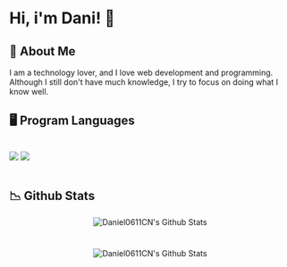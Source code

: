 # Hi, i'm Dani! 👋

## 🌠 About Me
I am a technology lover, and I love web development and programming. 
Although I still don't have much knowledge, I try to focus on doing what I know well.

## 🖥️ Program Languages

<br/>
<div align="left">
    <img src="https://skillicons.dev/icons?i=html,css,vscode,github,git" />
    <img src="https://skillicons.dev/icons?i=python,java,mysql" /><br>
</div>

<br/>

## 📉 Github Stats
<div align="center">
<img align="center" src="https://github-readme-stats.vercel.app/api?username=Daniel0611CN&include_all_commits=true&count_private=true&show_icons=true&line_height=20&title_color=7A7ADB&icon_color=2234AE&text_color=D3D3D3&bg_color=0,000000,130F40" alt="Daniel0611CN's Github Stats">
</div>
<h1>  </h1>
<div align="center">
<img align="center" src="https://github-readme-stats.vercel.app/api/top-langs/?username=Daniel0611CN&include_all_commits=true&count_private=true&show_icons=true&line_height=20&title_color=7A7ADB&icon_color=2234AE&text_color=D3D3D3&bg_color=0,000000,130F40" alt="Daniel0611CN's Github Stats">
 </div>
<!--<img alt="snake eating my contributions" src="https://raw.githubusercontent.com/salesp07/salesp07/output/github-contribution-grid-snake.svg" />-->
